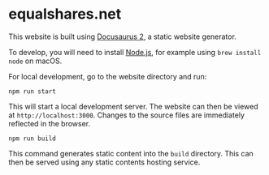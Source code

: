 # equalshares.net

This website is built using [Docusaurus 2](https://docusaurus.io/), a static website generator.

To develop, you will need to install [Node.js](https://nodejs.org/en/), for example using `brew install node` on macOS.

For local development, go to the website directory and run:

```
npm run start
```

This will start a local development server. The website can then be viewed at `http://localhost:3000`. Changes to the source files are immediately reflected in the browser.

```
npm run build
```

This command generates static content into the `build` directory. This can then be served using any static contents hosting service.